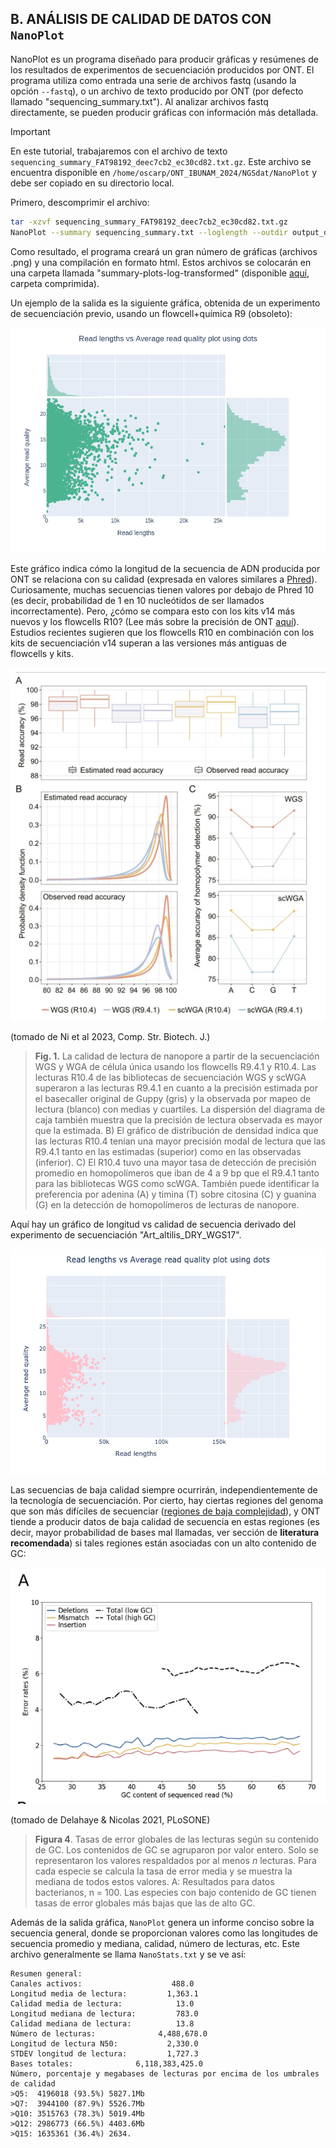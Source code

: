 ## B. ANÁLISIS DE CALIDAD DE DATOS CON `NanoPlot`
NanoPlot es un programa diseñado para producir gráficas y resúmenes de los resultados de experimentos de secuenciación producidos por ONT. El programa utiliza como entrada una serie de archivos fastq (usando la opción `--fastq`), o un archivo de texto producido por ONT (por defecto llamado "sequencing_summary.txt"). Al analizar archivos fastq directamente, se pueden producir gráficas con información más detallada.

>[!IMPORTANT]
>En este tutorial, trabajaremos con el archivo de texto `sequencing_summary_FAT98192_deec7cb2_ec30cd82.txt.gz`. Este archivo se encuentra disponible en `/home/oscarp/ONT_IBUNAM_2024/NGSdat/NanoPlot` y debe ser copiado en su directorio local.

Primero, descomprimir el archivo:

```bash
tar -xzvf sequencing_summary_FAT98192_deec7cb2_ec30cd82.txt.gz
NanoPlot --summary sequencing_summary.txt --loglength --outdir output_dir summary-plots-log-transformed
```

Como resultado, el programa creará un gran número de gráficas (archivos .png) y una compilación en formato html. Estos archivos se colocarán en una carpeta llamada "summary-plots-log-transformed" (disponible [aquí](https://github.com/siriusb-nox/ONT-workshop-Oct-2023/blob/main/NanoPlot/summary-plots-log-transformed.zip), carpeta comprimida).

Un ejemplo de la salida es la siguiente gráfica, obtenida de un experimento de secuenciación previo, usando un flowcell+química R9 (obsoleto):

<p align="center">
 <img src="https://github.com/siriusb-nox/ONT-workshop-Oct-2023/blob/main/IMG/LengthvsQualityScatterPlot_dot.png" alt="Longitud vs Calidad de secuencia"/>
</p>

Este gráfico indica cómo la longitud de la secuencia de ADN producida por ONT se relaciona con su calidad (expresada en valores similares a [Phred](https://en.wikipedia.org/wiki/Phred_quality_score)). Curiosamente, muchas secuencias tienen valores por debajo de Phred 10 (es decir, probabilidad de 1 en 10 nucleótidos de ser llamados incorrectamente). Pero, ¿cómo se compara esto con los kits v14 más nuevos y los flowcells R10? (Lee más sobre la precisión de ONT [aquí](https://nanoporetech.com/accuracy)). Estudios recientes sugieren que los flowcells R10 en combinación con los kits de secuenciación v14 superan a las versiones más antiguas de flowcells y kits.

<p align="center">
 <img src="https://github.com/siriusb-nox/ONT-workshop-Oct-2023/blob/main/IMG/Ni_al_2023_CompStrBioJ.png" alt="Longitud vs Calidad de secuencia"/>
</p>

(tomado de Ni et al 2023, Comp. Str. Biotech. J.)
>**Fig. 1.** La calidad de lectura de nanopore a partir de la secuenciación WGS y WGA de célula única usando los flowcells R9.4.1 y R10.4. Las lecturas R10.4 de las bibliotecas de secuenciación WGS y scWGA superaron a las lecturas R9.4.1 en cuanto a la precisión estimada por el basecaller original de Guppy (gris) y la observada por mapeo de lectura (blanco) con medias y cuartiles. La dispersión del diagrama de caja también muestra que la precisión de lectura observada es mayor que la estimada. B) El gráfico de distribución de densidad indica que las lecturas R10.4 tenían una mayor precisión modal de lectura que las R9.4.1 tanto en las estimadas (superior) como en las observadas (inferior). C) El R10.4 tuvo una mayor tasa de detección de precisión promedio en homopolímeros que iban de 4 a 9 bp que el R9.4.1 tanto para las bibliotecas WGS como scWGA. También puede identificar la preferencia por adenina (A) y timina (T) sobre citosina (C) y guanina (G) en la detección de homopolímeros de lecturas de nanopore.

Aquí hay un gráfico de longitud vs calidad de secuencia derivado del experimento de secuenciación "Art_altilis_DRY_WGS17".

<p align="center">
 <img src="https://github.com/siriusb-nox/ONT-workshop-Oct-2023/blob/main/IMG/LengthvsQualityScatterPlot_dot_Art_altilis_DRY_WGS17.png" alt="Longitud vs Calidad de secuencia"/>
</p>

Las secuencias de baja calidad siempre ocurrirán, independientemente de la tecnología de secuenciación. Por cierto, hay ciertas regiones del genoma que son más difíciles de secuenciar ([regiones de baja complejidad](https://academic.oup.com/nar/article/32/suppl_2/W628/1040725)), y ONT tiende a producir datos de baja calidad de secuencia en estas regiones (es decir, mayor probabilidad de bases mal llamadas, ver sección de **literatura recomendada**) si tales regiones están asociadas con un alto contenido de GC:

<p align="center">
 <img src="https://github.com/siriusb-nox/ONT-workshop-Oct-2023/blob/main/IMG/GC_qual_bias_ONT_Delahaye_Nicolas_2021_PLoSONE.png" alt="Contenido de GC y sesgo de calidad en datos de ONT"/>
</p>

(tomado de Delahaye & Nicolas 2021, PLoSONE)
>**Figura 4**. Tasas de error globales de las lecturas según su contenido de GC. Los contenidos de GC se agruparon por valor entero. Solo se representaron los valores respaldados por al menos *n* lecturas. Para cada especie se calcula la tasa de error media y se muestra la mediana de todos estos valores. A: Resultados para datos bacterianos, n = 100. Las especies con bajo contenido de GC tienen tasas de error globales más bajas que las de alto GC.

Además de la salida gráfica, `NanoPlot` genera un informe conciso sobre la secuencia general, donde se proporcionan valores como las longitudes de secuencia promedio y mediana, calidad, número de lecturas, etc. Este archivo generalmente se llama ``NanoStats.txt`` y se ve así:

```
Resumen general:         
Canales activos:                    488.0
Longitud media de lectura:         1,363.1
Calidad media de lectura:            13.0
Longitud mediana de lectura:         783.0
Calidad mediana de lectura:          13.8
Número de lecturas:              4,488,678.0
Longitud de lectura N50:           2,330.0
STDEV longitud de lectura:         1,727.3
Bases totales:              6,118,383,425.0
Número, porcentaje y megabases de lecturas por encima de los umbrales de calidad
>Q5:  4196018 (93.5%) 5827.1Mb
>Q7:  3944100 (87.9%) 5526.7Mb
>Q10: 3515763 (78.3%) 5019.4Mb
>Q12: 2986773 (66.5%) 4403.6Mb
>Q15: 1635361 (36.4%) 2634.
